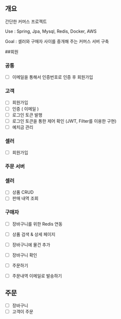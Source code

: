 ## 개요
간단한 커머스 프로젝트

Use : Spring, Jpa, Mysql, Redis, Docker, AWS

Goal : 셀러와 구매자 사이를 중개해 주는 커머스 서버 구축

##회원
### 공통
- [ ] 이메일을 통해서 인증번호로 인증 후 회원가입

### 고객
- [ ] 회원가입
- [ ] 인증 ( 이메일 )
- [ ] 로그인 토큰 발행
- [ ] 로그인 토큰을 통한 제어 확인 (JWT, Filter를 이용한 구현)
- [ ] 예치금 관리

### 셀러
- [ ] 회원가입

### 주문 서버

### 셀러
- [ ] 상품 CRUD
- [ ] 판매 내역 조회

### 구매자
- [ ] 장바구니를 위한 Redis 연동
- [ ] 상품 검색 & 상세 페이지
- [ ] 장바구니에 물건 추가
- [ ] 장바구니 확인
- [ ] 주문하기
- [ ] 주문내역 이메일로 발송하기


## 주문
- [ ] 장바구니
- [ ] 고객이 주문
